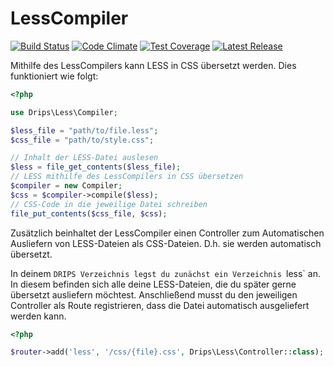# LessCompiler

[![Build Status](https://travis-ci.org/Prowect/Less.svg)](https://travis-ci.org/Prowect/Less)
[![Code Climate](https://codeclimate.com/github/Prowect/LessCompiler/badges/gpa.svg)](https://codeclimate.com/github/Prowect/LessCompiler)
[![Test Coverage](https://codeclimate.com/github/Prowect/LessCompiler/badges/coverage.svg)](https://codeclimate.com/github/Prowect/LessCompiler/coverage)
[![Latest Release](https://img.shields.io/packagist/v/drips/Less.svg)](https://packagist.org/packages/drips/less)

Mithilfe des LessCompilers kann LESS in CSS übersetzt werden. Dies funktioniert wie folgt:

```php
<?php

use Drips\Less\Compiler;

$less_file = "path/to/file.less";
$css_file = "path/to/style.css";

// Inhalt der LESS-Datei auslesen
$less = file_get_contents($less_file);
// LESS mithilfe des LessCompilers in CSS übersetzen
$compiler = new Compiler;
$css = $compiler->compile($less);
// CSS-Code in die jeweilige Datei schreiben
file_put_contents($css_file, $css);
```

Zusätzlich beinhaltet der LessCompiler einen Controller zum Automatischen Ausliefern von LESS-Dateien als CSS-Dateien. D.h. sie werden automatisch übersetzt.

In deinem `DRIPS Verzeichnis legst du zunächst ein Verzeichnis `less` an. In diesem befinden sich alle deine LESS-Dateien, die du später gerne übersetzt ausliefern möchtest. Anschließend musst du den jeweiligen Controller als Route registrieren, dass die Datei automatisch ausgeliefert werden kann.

```php
<?php

$router->add('less', '/css/{file}.css', Drips\Less\Controller::class);
```